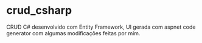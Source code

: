 # crud_csharp
CRUD C# desenvolvido com Entity Framework, UI gerada com aspnet code generator com algumas modificações feitas por mim.
